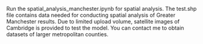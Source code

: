 Run the spatial_analysis_manchester.ipynb for spatial analysis. The test.shp file contains data needed for conducting spatial analysis of Greater Manchester results.
Due to limited upload volume, satellite images of Cambridge is provided to test the model. You can contact me to obtain datasets of larger metropolitan counties.
